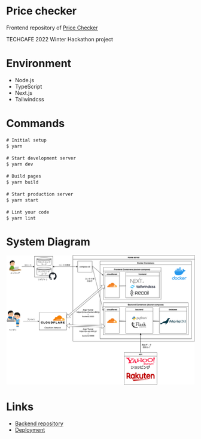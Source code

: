 # Price checker 
Frontend repository of [Price Checker](https://github.com/YYtech15/price_checker)

TECHCAFE 2022 Winter Hackathon project

# Environment
- Node.js
- TypeScript
- Next.js
- Tailwindcss

# Commands
```
# Initial setup
$ yarn

# Start development server
$ yarn dev

# Build pages
$ yarn build

# Start production server
$ yarn start

# Lint your code
$ yarn lint
```

# System Diagram
![システム構成図](https://raw.githubusercontent.com/junt1458/price_checker_frontend/master/System%20Diagram.png)

# Links
- [Backend repository](https://github.com/YYtech15/price_checker)
- [Deployment](https://price-checker.db0.jp/)

